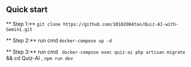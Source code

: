 ## Quick start
** Step 1:** `git clone https://github.com/10102004tan/Quiz-AI-with-Gemini.git`

** Step 2:** run cmd `docker-compose up -d`

** Step 3:** run cmd ` docker-compose exec quiz-ai php artisan migrate` && cd Quiz-AI , `npm run dev`
